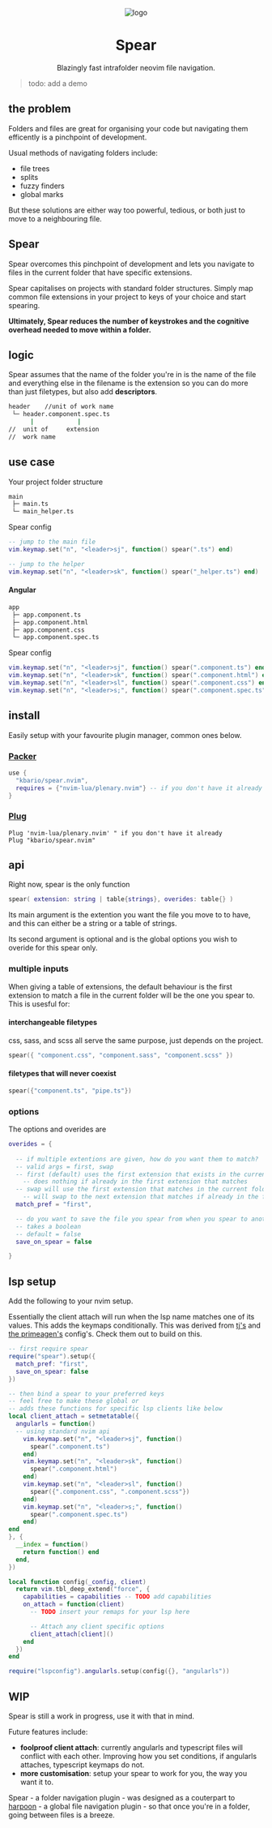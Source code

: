 <div align="center">

![logo](logo.svg)

</div>
<div align="center">

# Spear

Blazingly fast intrafolder neovim file navigation.

</div>

> todo: add a demo 

## the problem
Folders and files are great for organising your code but navigating them 
efficently is a pinchpoint of development.

Usual methods of navigating folders include:

 - file trees
 - splits 
 - fuzzy finders
 - global marks

But these solutions are either way too powerful, tedious, or both just to move 
to a neighbouring file.

## Spear
Spear overcomes this pinchpoint of development and lets you navigate to files 
in the current folder that have specific extensions.

Spear capitalises on projects with standard folder structures. Simply map 
common file extensions in your project to keys of your choice and start spearing.

**Ultimately, Spear reduces the number of keystrokes and the cognitive overhead needed to move within a folder.**

## logic

Spear assumes that the name of the folder you're in is the name of the file and 
everything else in the filename is the extension so you can do more than just filetypes, 
but also add **descriptors**.

```bash
header    //unit of work name
 └─ header.component.spec.ts
      |            |
//  unit of     extension
//  work name
 ```

## use case

Your project folder structure

```bash
main
 ├─ main.ts
 └─ main_helper.ts
```
Spear config

```lua 
-- jump to the main file
vim.keymap.set("n", "<leader>sj", function() spear(".ts") end)

-- jump to the helper
vim.keymap.set("n", "<leader>sk", function() spear("_helper.ts") end)
```
#### Angular
```bash
app
 ├─ app.component.ts
 ├─ app.component.html
 ├─ app.component.css
 └─ app.component.spec.ts
```
Spear config

```lua 
vim.keymap.set("n", "<leader>sj", function() spear(".component.ts") end)
vim.keymap.set("n", "<leader>sk", function() spear(".component.html") end)
vim.keymap.set("n", "<leader>sl", function() spear(".component.css") end)
vim.keymap.set("n", "<leader>s;", function() spear(".component.spec.ts") end)
```

## install

Easily setup with your favourite plugin manager, common ones below.

### [Packer](https://github.com/wbthomason/packer.nvim)
```lua 
use {
  "kbario/spear.nvim",
  requires = {"nvim-lua/plenary.nvim"} -- if you don't have it already
}
```

### [Plug](https://github.com/junegunn/vim-plug)
```vim
Plug 'nvim-lua/plenary.nvim' " if you don't have it already
Plug "kbario/spear.nvim"
```

## api

Right now, spear is the only function

```lua 
spear( extension: string | table{strings}, overides: table{} )
```

Its main argument is the extention you want the file you move to to have, 
and this can either be a string or a table of strings.

Its second argument is optional and is the global options you wish to overide for this spear only.

### multiple inputs

When giving a table of extensions, the default behaviour is the first extension 
to match a file in the current folder will be the one you spear to. This is usesful for:

#### interchangeable filetypes

css, sass, and scss all serve the same purpose, just depends on the project.

```lua
spear({ "component.css", "component.sass", "component.scss" })
```

#### filetypes that will never coexist

```lua
spear({"component.ts", "pipe.ts"})
```

### options

The options and overides are

```lua
overides = {
  
  -- if multiple extentions are given, how do you want them to match?
  -- valid args = first, swap
  -- first (default) uses the first extension that exists in the current folder
    -- does nothing if already in the first extension that matches
  -- swap will use the first extension that matches in the current folder
    -- will swap to the next extension that matches if already in the first extension
  match_pref = "first",

  -- do you want to save the file you spear from when you spear to another file?
  -- takes a boolean
  -- default = false
  save_on_spear = false

}
```
## lsp setup

Add the following to your nvim setup.

Essentially the client attach will run when the lsp name matches one of its values. 
This adds the keymaps conditionally. This was derived from [tj's](https://github.com/tjdevries/config_manager/blob/master/xdg_config/nvim/lua/tj/lsp/init.lua) 
and [the primeagen's](https://github.com/ThePrimeagen/.dotfiles/blob/master/nvim/.config/nvim/after/plugin/lsp.lua) config's. Check them out to build on this.

``` lua
-- first require spear
require("spear").setup({
  match_pref: "first",
  save_on_spear: false
})

-- then bind a spear to your preferred keys
-- feel free to make these global or
-- adds these functions for specific lsp clients like below
local client_attach = setmetatable({
  angularls = function()
  -- using standard nvim api
    vim.keymap.set("n", "<leader>sj", function()
      spear(".component.ts")
    end)
    vim.keymap.set("n", "<leader>sk", function()
      spear(".component.html")
    end)
    vim.keymap.set("n", "<leader>sl", function()
      spear({".component.css", ".component.scss"})
    end)
    vim.keymap.set("n", "<leader>s;", function()
      spear(".component.spec.ts")
    end)
end
}, {
  __index = function()
    return function() end
  end,
})

local function config(_config, client)
  return vim.tbl_deep_extend("force", {
    capabilities = capabilities -- TODO add capabilities
    on_attach = function(client)
      -- TODO insert your remaps for your lsp here

      -- Attach any client specific options
      client_attach[client]()
    end
  })
end

require("lspconfig").angularls.setup(config({}, "angularls"))
```

## WIP

Spear is still a work in progress, use it with that in mind.

Future features include:

- **foolproof client attach**: currently angularls and typescript files will conflict with each other.
Improving how you set conditions, if angularls attaches, typescript keymaps do not.
- **more customisation**: setup your spear to work for you, the way you want it to.



Spear - a folder navigation plugin - was designed as a couterpart to [harpoon](https://github.com/ThePrimeagen/harpoon) - 
a global file navigation plugin - so that once you're in a folder, going between files is a breeze.


